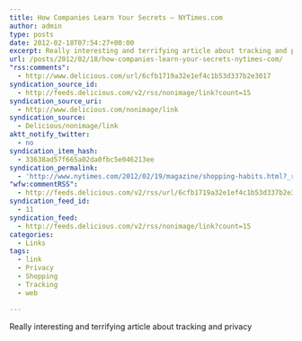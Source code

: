 ```yaml
---
title: How Companies Learn Your Secrets – NYTimes.com
author: admin
type: posts
date: 2012-02-18T07:54:27+00:00
excerpt: Really interesting and terrifying article about tracking and privacy
url: /posts/2012/02/18/how-companies-learn-your-secrets-nytimes-com/
"rss:comments":
  - http://www.delicious.com/url/6cfb1719a32e1ef4c1b53d337b2e3017
syndication_source_id:
  - http://feeds.delicious.com/v2/rss/nonimage/link?count=15
syndication_source_uri:
  - http://www.delicious.com/nonimage/link
syndication_source:
  - Delicious/nonimage/link
aktt_notify_twitter:
  - no
syndication_item_hash:
  - 33638ad57f665a02da0fbc5e046213ee
syndication_permalink:
  - 'http://www.nytimes.com/2012/02/19/magazine/shopping-habits.html?_r=3&amp;pagewanted=1&amp;hp'
"wfw:commentRSS":
  - http://feeds.delicious.com/v2/rss/url/6cfb1719a32e1ef4c1b53d337b2e3017
syndication_feed_id:
  - 11
syndication_feed:
  - http://feeds.delicious.com/v2/rss/nonimage/link?count=15
categories:
  - Links
tags:
  - link
  - Privacy
  - Shopping
  - Tracking
  - web

---
```

Really interesting and terrifying article about tracking and privacy